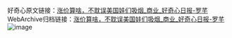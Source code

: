 好奇心原文链接：[涨价算啥，不耽误美国娃们吸烟_商业_好奇心日报-罗芊 ](https://www.qdaily.com/articles/11975.html)
WebArchive归档链接：[涨价算啥，不耽误美国娃们吸烟_商业_好奇心日报-罗芊 ](http://web.archive.org/web/20190623171741/https://www.qdaily.com/articles/11975.html)
![image](http://ww3.sinaimg.cn/large/007d5XDply1g3wbhyijr4j30u02kfwz6)